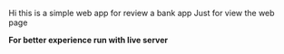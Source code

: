 Hi this is a simple web app for review a bank app Just for view the web page

**For better experience run with live server**
